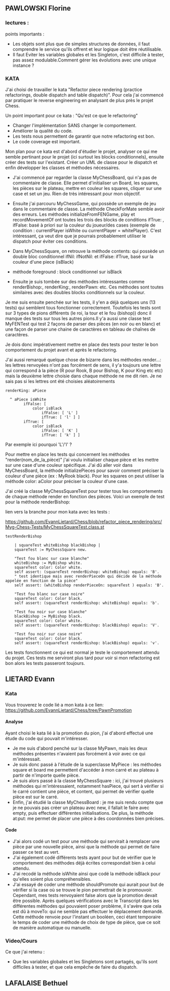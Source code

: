 ## PAWLOWSKI Florine 

### lectures :
points importants : 
  - Les objets sont plus que de simples structures de données, il faut comprendre le service qu'ils offrent et leur logique doit être réutilisable.
  - Il faut Eviter les variables globales et les Singleton, c'est difficile à tester, pas assez modulable.Comment gérer les évolutions avec une unique instance ?

### KATA
J'ai choisi de travailler le kata "Refactor piece rendering (practice refactorings, double dispatch and table dispatch)". 
Pour cela j'ai commencé par pratiquer le reverse engineering en analysant de plus près le projet Chess. 

Un point important pour ce kata : "Qu'est ce que le refactoring"
- Changer l'implémentation SANS changer le comportement.
- Améliorer la qualité du code.
- Les tests nous permettent de garantir que notre refactoring est bon.
- Le code coverage est important.

Mon plan pour ce kata est d'abord d'étudier le projet, analyser ce qui me semble pertinant pour le projet (ici surtout les blocks conditionnels), ensuite créer des tests sur l'existant. Créer un UML de classe pour le dispatch et enfin développer les classes et méthodes nécessaires. 
  
- J'ai commencé par regarder la classe MyChessBoard, qui n'a pas de commentaire de classe. Elle permet d'initialiser un Board, les squares, les pièces sur le plateau, mettre en couleur les squares, cliquer sur une case et set un jeu. 
Rien de très intéressant pour mon objectif. 

- Ensuite j'ai parcouru MyChessGame, qui possède un exemple de jeu dans le commentaire de classe. La méthode CheckForMate semble avoir des erreurs. 
Les méthodes initializeFromFENGame, play et recordMovementOf ont toutes les trois des blocks de conditions ifTrue: , ifFalse: basé à priori sur la couleur du joueur/des cases (exemple de condition : currentPlayer isWhite ou currentPlayer = whitePlayer). 
C'est intéressant, ça veut dire que je pourrais probablement utiliser le dispatch pour éviter ces conditions. 

- Dans MyChessSquare, on retrouve la méthode contents: qui possède un double bloc conditionnel ifNil: ifNotNil: et ifFalse: ifTrue, basé sur la couleur d'une piece (isBlack) 
- méthode foreground : block conditionnel sur isBlack

- Ensuite je suis tombée sur des méthodes intéressantes comme renderBishop:, renderKing:, renderPawn: etc. Ces méthodes sont toutes similaires avec des doubles blocks conditionnels sur la couleur.

Je me suis ensuite penchée sur les tests, il y'en a déjà quelques uns (13 tests) qui semblent tous fonctionner correctement. 
Toutefois les tests sont sur 3 types de pions différents (le roi, la tour et le fou (bishop)) donc il manque des tests sur tous les autres pions.Il y'a aussi une classe test MyFENTest qui test 2 façons de parser des pièces (en noir ou en blanc) et une façon de parser une chaine de caractères en tableau de chaînes de caractères. 

Je dois donc impérativement mettre en place des tests pour tester le bon comportement du projet avant et après le refactoring. 

J'ai aussi remarqué quelque chose de bizarre dans les méthodes render...: les lettres renvoyées n'ont pas forcément de sens, il y'a toujours une lettre qui correspond à la pièce (R pour Rook, B pour Bishop, K pour King etc etc) mais la deuxième lettre choisie dans chaque méthode ne me dit rien. Je ne sais pas si les lettres ont été choisies aléatoirements 

  ```
renderKing: aPiece

	^ aPiece isWhite
		  ifFalse: [
			  color isBlack
				  ifFalse: [ 'L' ]
				  ifTrue: [ 'l' ] ]
		  ifTrue: [
			  color isBlack
				  ifFalse: [ 'K' ]
				  ifTrue: [ 'k' ] ]
```
Par exemple ici pourquoi 'L'/'l' ? 

Pour mettre en place les tests qui concernent les méthodes "render(nom_de_la_pièce)" j'ai voulu initialiser chaque pièce et les mettre sur une case d'une couleur spécifique. J'ai dû aller voir dans MyChessBoard, la méthode initializePieces pour savoir comment préciser la couleur d'une pièce (ex : MyRook black). Pour les squares on peut utiliser la méthode color: aColor pour préciser la couleur d'une case. 

J'ai créé la classe MyChessSquareTest pour tester tous les comportements de chaque méthode render en fonction des pièces. Voici un exemple de test pour la méthode renderBishop:

lien vers la branche pour mon kata avec les tests : 

https://github.com/EvannLietard/Chess/blob/refactor_piece_rendering/src/Myg-Chess-Tests/MyChessSquareTest.class.st 

```
testRenderBishop 

	| squareTest whiteBishop blackBishop |
	squareTest := MyChessSquare new.
	
	"Test fou blanc sur case blanche"
	whiteBishop := MyBishop white. 
	squareTest color: Color white.
	self assert: (squareTest renderBishop: whiteBishop) equals: 'B'.
	" test identique mais avec renderPieceOn qui décide de la méthode appelée en fonction de la pièce"
	self assert: (whiteBishop renderPieceOn: squareTest ) equals: 'B'.
	
	"Test fou blanc sur case noire"
	squareTest color: Color black.
	self assert: (squareTest renderBishop: whiteBishop) equals: 'b'.
	
	"Test fou noir sur case blanche"
	blackBishop := MyBishop black. 
	squareTest color: Color white.
	self assert: (squareTest renderBishop: blackBishop) equals: 'V'.
	
	"Test fou noir sur case noire"
	squareTest color: Color black.
	self assert: (squareTest renderBishop: blackBishop) equals: 'v'.
```
Les tests fonctionnent ce qui est normal je teste le comportement attendu du projet. Ces tests me serviront plus tard pour voir si mon refactoring est bon alors les tests passeront toujours.


## LIETARD Evann 
### Kata
Vous trouverez le code lié a mon kata à ce lien: https://github.com/EvannLietard/Chess/tree/PawnPromotion
#### Analyse
Ayant choisi le kata lié à la promotion du pion, j'ai d'abord effectué une étude du code qui pouvait m'intéresser.
- Je me suis d'abord penché sur la classe MyPawn, mais les deux méthodes présentes n'avaient pas forcément à voir avec ce qui m'intéressait.
- Je suis donc passé à l'étude de la superclasse MyPiece : les méthodes square et board me permettent d'accéder à mon carré et au plateau à partir de n'importe quelle pièce.
- Je suis alors passé à la classe MyChessSquare : ici, j'ai trouvé plusieurs méthodes qui m'intéressaient, notamment hasPiece, qui sert à vérifier si le carré contient une pièce, et content, qui permet de vérifier quelle pièce est sur le carré.
- Enfin, j'ai étudié la classe MyChessBoard : je me suis rendu compte que je ne pouvais pas créer un plateau avec new, il fallait le faire avec empty, puis effectuer différentes initialisations. De plus, la méthode at:put: me permet de placer une pièce à des coordonnées bien précises.
#### Code
- J'ai alors codé un test pour une méthode qui servirait à remplacer une pièce par une nouvelle pièce, ainsi que la méthode qui permet de faire passer ce test au vert.
- J'ai également codé différents tests ayant pour but de vérifier que le comportement des méthodes déjà écrites correspondait bien à celui attendu.
- J'ai recodé la méthode isWhite ainsi que codé la méthode isBlack pour qu'elles soient plus compréhensibles.
- J'ai essayé de coder une méthode shouldPromote qui aurait pour but de vérifier si la case où se trouve le pion permettrait de le promouvoir. Cependant, mes tests renvoyaient false alors que la promotion devait être possible. Après quelques vérifications avec le Transcript dans les différentes méthodes qui pouvaient poser problème, il s'avère que cela est dû à moveTo: qui ne semble pas effectuer le déplacement demandé. Cette méthode renvoie pour l'instant un booléen, ceci étant temporaire le temps de coder une méthode de choix de type de pièce, que ce soit de manière automatique ou manuelle.
### Video/Cours
Ce que j'ai retenu :
- Que les variables globales et les Singletons sont partagés, qu'ils sont difficiles à tester, et que cela empêche de faire du dispatch.



## LAFALAISE Bethuel
